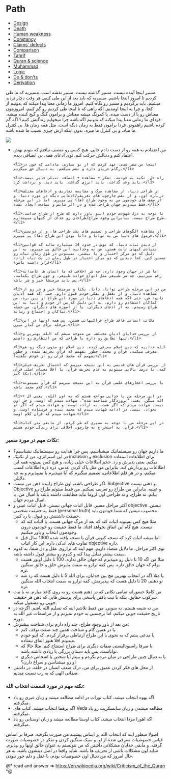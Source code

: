 # Path

- [Design](design)
- [Death](death)
- [Human weakness](human-weakness)
- [Constancy](constancy)
- [Claims' defects](claims-defects)
- [Comparison](comparison)
- [Tahrif](tahrif)
- [Quran & science](quran-and-science)
- [Muhammad](muhammad)
- [Logic](logic)
- [Do & don'ts](do-and-donts)
- [Derivation](derivation)

<p>
    مسیر اینجا آینده نیست. مسیر گذشته نیست. مسیر نقشه است. مسیریه که ما طی کردیم تا امروز اینجا باشیم. مسیریه که باید بعد از این طی کنیم. هر وقت دچار تردید میشیم، باید برگردیم و مسیر رو نگاه کنیم. امروز ما زمانی معنا پیدا میکنه که بدونیم از کجا، و چرا به اینجا اومدیم. اگه راهی که تا اینجا طی کردیم رو گم کنیم، امروزمون معناش رو یا از دست میده، یا کمرنگ میشه معناش و برامون گنگ و گیج کننده میشه. فردای ما زمانی معنا پیدا میکنه که بدونیم اگه باشه چرا میخوایم زندگیش کنیم؟ اگه گم کرده باشیم راهمونو، فردا برامون فقط یه زمان دیگه است، مثل همه زمان ها. بی کنترل ما میاد، و بی کنترل ما میره، بدون اینکه ازش چیزی نصیب ما شده باشه.

</p>

<img src="/path.svg" />

<ul>
    <li>من اعتمادم به همه رو از دست دادم جایی. هیچ کسی رو منصف نیافتم که بتونم بهش اعتماد کنم و دنبالش حرکت کنم. توی ادعای همه، بی انصافی دیدم.</li>

    <li>اینجا من صفر شدم. عهد کردم که از نو بسازم. مادامی که خون در رگام جریان داره و نفس میکشم، به دنبال حق میگردم.</li>

    <li>راه حل، تکیه به خودمه. تفکر + مشاهده + انصاف. تنبلی جایز نیست. باید وقت گذاشت. باید انرژی گذاشت. باید دید، و برداشت کرد.</li>

    <li>از طراحی دنیا، از مشاهده مرگ و مقایسه تعاریف و ادعاهای مختلف درباره اون، و از نقص چارچوب های تعریفی/ادعایی دیگه در مورد دنیا، و از ضعف های خودمون من به وجود طراح (ها) پی میبرم. اما در این مرحله فقط میدونم جهان طراحی شده و در اثر شانس و تصادف ایجاد نشده.</li>

    <li>با توجه به درک شهودی خودم اینو باور دارم که طرح از طراح جداست. طرح طراح نیست. بنابراین وجود طراح/طراحان رو جدای از کیهان میپندارم.</li>

    <li>از مشاهده الگوهای طراحی و تصمیم های پشت طراحی ها، و از دونستن فرمول های دنیا من به توانا و دانا بودن این طراح (ها) پی میبرم.</li>

    <li>از دیدن ثبات دنیا، که توش در حدود 14 میلیارد ساله که قوانین بنیادی کیهان ثابت هستن، من به وحدانیت این خالق پی میبرم. به این دلیل که دو مرکز اختیار و یا بیشتر، نمیتونن در طول زمان ثبات رو تضمین کنن. کجا دیدین که دو مرکز اختیار در طول زمان در یک ثبات اراده قرار داشته باشن؟</li>

    <li>اما شر در جهان وجود داره. چه شر اخلاقی که ما انسان ها عامدانه رقم میزنیم، چه شر طبیعی مثل انواع حوادث طبیعی. و چون طراح یکتاست، پس باید سرمنشا خیر و شر باشه.</li>

    <li>من در این مرحله طراحی توانا، دانا، یکتا و سرمنشا خیر و شر رو از مشاهده دنیا، و از تعقل و تفکر خودم قبول دارم. حتی اگه همه ادیان نابود شن، حتی اگه همه ادعاهای دنیا در مورد این طراح از بین بره، من کماکان اعتقادم رو دارم. به این دلیل که من از خودم و دنیا به این طراح رسیدم. نه از ادعای دیگران، یا از آموزه های دیگران، من جمله نیاکان و اجتماع و رسانه.</li>

    <li>مکاتب انسانی فاقد طراح فراکیهانی هستن. پس همه اونها در این مرحله برای من کنار میرن.</li>

    <li>از بررسی خدایان ادیان مختلف، من متوجه میشم که الله بهترین و تنها تطابق رو داره با طراحی که من انتظارش رو داشتم.</li>

    <li>الله خداییه که دین اسلام معرفی کرده. دین اسلام دو ستون دیگه رو هم معرفی میکنه. قرآن و محمد. چطور بفهمم که قرآن تحریف نشده، و چطور بفهمم که محمد قرآن رو از خودش نگفته؟</li>

    <li>از بررسی قرآن های قدیمی به این نتیجه میرسم که احتمال تحریف خیلی کمه. با درصد بالایی میتونم به عدم تحریف قرآن، یا اقلا معنای اصلی قرآن اتکا کنم.</li>

    <li>با بررسی اعجازهای علمی قرآن به این نتیجه میرسم که قرآن نمیتونه کلام محمد باشه.</li>

    <li>در این مرحله من با خدایی مواجه هستم که به اون الله، یعنی ال + اله میگن، یعنی "پروردگار شناخته شده". شهادت میدم که اوست، و جز اون نیست. شهادت میدم که اگر هست، به اراده اوست. و شهادت میدم که اگر او نخواد، نیست. در ادامه شهادت میدم که محمد بنده و فرستاده اوست. و شهادت میدم که قرآن کلام اوست.</li>

    <li>در این مرحله من با توجه به مسیری که طی کردم، از مابقی متن کتاب قرآن، به استخراج یه چارچوب اخلاقی برای زندگی خودم هستم.</li>
</ul>
<h3>
    نکات مهم در مورد مسیر:
</h3>
<ul>
    <li>
        ما داریم جهان رو سیستماتیک میشناسیم، پس چرا هدایت رو سیستماتیک نشناسیم؟
    </li>
    <li>
        در این استراتژی، من از تکنیک inclusion و exclusion برای اطلاعات استفاده میکنم. یعنی پذیرش و رد. حجم اطلاعات خیلی زیاده، و هیچ کس نمیتونه همه این اطلاعات رو پردازش کنه. بنابراین من مثل پاک کردن عدس، ذره ذره اطلاعات کسب میکنم، و در هر قلم اطلاعاتی، تصمیم میگیرم که آیا میپذیرم یا نمیپذیرم و به چه دلایلی.
    </li>
    <li>
        اگر طراحی باشه، اون طراح زاییده ذهن من نیست. Subjective و ذهنی نیست. Objective و عینیه. بنابراین من طراح رو تعریف نمیکنم. من فقط میتونم طراح رو بیابم. نه طراح، و نه طراحی اون لزوما نباید مطابقت داشته باشه با امیال من، یا امیال مردم جهان.
    </li>
    <li>
        اکثر مراحل مسیر، قابل اثبات جهانی نیستن. قابل اثبات عینی و objective نیستن. فقط یه حقیقت شخصی (personal truth) محسوب میشن که شما خودتون باید حقیقت داشتنش رو قبول، یا رد کنین.
        <ul>
            <li>
                مثلا هیچ کس نمیتونه اثبات کنه که بعد از مرگ جهانی هست، یا اثبات کنه که نیست. هیچ گاه این اتفاق نخواهد افتاد. ما فقط حقیقت رو خودمون درون وجودمون انتخاب و باور میکنیم.
            </li>
            <li>
                اما میشه اثبات کرد که نسخه کنونی قرآن با نسخه یافته شده 1300 سال قبل تفاوت های اندکی داره. این کار اثبات objective داره.
            </li>
        </ul>
    </li>
    <li>
        توی اکثر مراحل، ما دلایل متضاد داریم. مهم اینه که ترازوی عقل و دل شما، به کدوم سمت بیشتر تمایل پیدا کنه و کدوم رو بیشتر قبول داشته باشه.
        <ul>
            <li>
                مثلا من اگه 10 تا دلیل رو میپذیرم که جهان خالق نداره، 100 تا دلیل اونور هست برام که جهان خالق داره. پس کفه ترازو به سمت پذیرش خلق و خالق سنگین تره.
            </li>
            <li>
                یا مثلا اگه در انتخاب بهترین مچ بین خدایان، برای الله 5 تا دلیل هست که رد شه تو ذهنم، 20 تا دلیل هست که بپذیرمش. کفه ترازو به سمت انتخاب الله سنگین تره.
            </li>
        </ul>
    </li>
    <li>
        من کاملا جسورانه تمامی نکاتی که در ذهنم هست رو به روی کاغذ میارم. نه با نیت سرکوب حقایق. بلکه با نیت یافتن پاسخی برای پرسش هایی که ذهن هر حقیقت جویی رو مشغول میکنه.
    </li>
    <li>
        من نه شیعه هستم، نه سونی. من فقط تلاشم اینه که تسلیم الله باشم. اگرچه در تاریخ حقیقت جویی میکنم، اما برچسبی به خودم نمیزنم و از مراسمات غیر الله به دورم.
    </li>
    <li>
        من بعد از باور وجود طراح، چند راه دارم برای شناخت بیشترش:
        <ul>
            <li>
                یا در همین گام و شناخت همین چند صفت توقف کنم.
            </li>
            <li>
                یا مدعی بشم که به نحوی با این طراح ارتباطی برقرار کردم، که اینو خودم میدونم اقلا هنوز اتفاق نیفتاده.
            </li>
            <li>
                یا صرفا راسیونالیستی صفات دیگری برای طراح استنتاج کنم. مثلا حالا که تواناست، پس باید دستان بزرگی یا زیادی داشته باشه.
            </li>
            <li>
                یا به دنبال چنین طراحی در میان مردم بگردم و ببینم آیا شخص یا اشخاص دیگری او رو میشناسن و سراغ دارن؟
            </li>
        </ul>
    </li>
    <li>
        از محل های فکر کردن عمیق برای من، درک ضعف انسان در خلقه. در داشتن صفاتی الهی که به رب نسبت میدیم.
    </li>
</ul>
<h3>
    نکته مهم در مورد قسمت انتخاب الله:
</h3>
<ul>
    <li>
        اگه یهوه انتخاب میشد، کتاب تورات در ادامه مطالعه میشد و زبان عبری رو یاد میگرفتم.
    </li>
    <li>
        اگه برهما انتخاب میشد، کتاب های Veda مطالعه میشدن و زبان سانسکریت رو یاد میگرفتم.
    </li>
    <li>
        اگه اهورا مزدا انتخاب میشد، کتاب اوستا مطالعه میشد و زبان اوستایی رو یاد میگرفتم.
    </li>
</ul>
<p>
    اصولا منظور اینه که انتخاب الله بر اساس پیشینه من صورت نگرفته. صرفا بر اساس قیاس خصوصیات معرفی شده از او، و سبک سنگین کردن و تفکر در خصوصیات صورت گرفته. و مابقی خدایان مشکلاتی داشتن که من نتونستم به عنوان خالق اونها رو بپذیرم. شاید اون مشکلات ناشی از تحریف ها باشه. شاید واقعا در اصل دینشون باشه. به هر حال امروز که من دنبال اون خصوصیات بودم، با عقل و دلم جور نبودن.
</p>

@*
    read and answer => https://en.wikipedia.org/wiki/Criticism_of_the_Quran
*@
